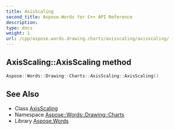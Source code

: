 ```yaml
---
title: AxisScaling
second_title: Aspose.Words for C++ API Reference
description: 
type: docs
weight: 1
url: /cpp/aspose.words.drawing.charts/axisscaling/axisscaling/
---
```

## AxisScaling::AxisScaling method




```cpp
Aspose::Words::Drawing::Charts::AxisScaling::AxisScaling()
```

## See Also

* Class [AxisScaling](../)
* Namespace [Aspose::Words::Drawing::Charts](../../)
* Library [Aspose.Words](../../../)
